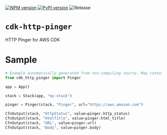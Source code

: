 [![NPM version](https://badge.fury.io/js/cdk-http-pinger.svg)](https://badge.fury.io/js/cdk-http-pinger)
[![PyPI version](https://badge.fury.io/py/cdk-http-pinger.svg)](https://badge.fury.io/py/cdk-http-pinger)
![Release](https://github.com/pahud/cdk-http-pinger/workflows/Release/badge.svg?branch=main)

# `cdk-http-pinger`

HTTP Pinger for AWS CDK

# Sample

```python
# Example automatically generated from non-compiling source. May contain errors.
from cdk_http_pinger import Pinger

app = App()

stack = Stack(app, "my-stack")

pinger = Pinger(stack, "Pinger", url="https://aws.amazon.com")

CfnOutput(stack, "HttpStatus", value=pinger.http_status)
CfnOutput(stack, "HtmlTitle", value=pinger.html_title)
CfnOutput(stack, "URL", value=pinger.url)
CfnOutput(stack, "Body", value=pinger.body)
```
